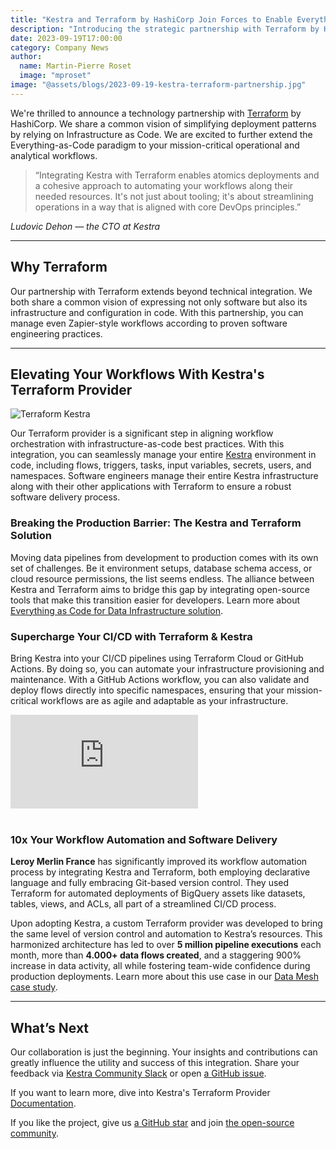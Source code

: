 ```yaml
---
title: "Kestra and Terraform by HashiCorp Join Forces to Enable Everything-as-Code"
description: "Introducing the strategic partnership with Terraform by Hashicorp — Kestra is now a verified Terraform partner. Learn in this post how Kestra's battle-tested Terraform provider, with over 200,000 downloads, simplifies CI/CD for operational and analytical workflows."
date: 2023-09-19T17:00:00
category: Company News
author:
  name: Martin-Pierre Roset
  image: "mproset"
image: "@assets/blogs/2023-09-19-kestra-terraform-partnership.jpg"
---
```


We're thrilled to announce a technology partnership with [Terraform](https://www.terraform.io/) by HashiCorp. We share a common vision of simplifying deployment patterns by relying on Infrastructure as Code. We are excited to further extend the Everything-as-Code paradigm to your mission-critical operational and analytical workflows.

>“Integrating Kestra with Terraform enables atomics deployments and a cohesive approach to automating your workflows along their needed resources. It's not just about tooling; it's about  streamlining operations in a way that is aligned with core DevOps principles.”

*Ludovic Dehon — the CTO at Kestra*

---

## Why Terraform

Our partnership with Terraform extends beyond technical integration. We both share a common vision of expressing not only software but also its infrastructure and configuration in code. With this partnership, you can manage even Zapier-style workflows according to proven software engineering practices.

---

## Elevating Your Workflows With Kestra's Terraform Provider

![Terraform Kestra](@assets/blogs/2023-09-19-kestra-terraform-partnership/terraform-kestra.png)

Our Terraform provider is a significant step in aligning workflow orchestration with infrastructure-as-code best practices. With this integration, you can seamlessly manage your entire [Kestra](https://github.com/kestra-io/kestra) environment in code, including flows, triggers, tasks, input variables, secrets, users, and namespaces. Software engineers manage their entire Kestra infrastructure along with their other applications with Terraform to ensure a robust software delivery process.


### Breaking the Production Barrier: The Kestra and Terraform Solution

Moving data pipelines from development to production comes with its own set of challenges. Be it environment setups, database schema access, or cloud resource permissions, the list seems endless. The alliance between Kestra and Terraform aims to bridge this gap by integrating open-source tools that make this transition easier for developers. Learn more about [Everything as Code for Data Infrastructure solution](https://levelup.gitconnected.com/programmable-data-infrastructure-is-finally-within-reach-83fb8e6392ac).


### Supercharge Your CI/CD with Terraform & Kestra
Bring Kestra into your CI/CD pipelines using Terraform Cloud or GitHub Actions. By doing so, you can automate your infrastructure provisioning and maintenance. With a GitHub Actions workflow, you can also validate and deploy flows directly into specific namespaces, ensuring that your mission-critical workflows are as agile and adaptable as your infrastructure.
<br>
<div class="video-container">
  <iframe src="https://www.youtube.com/embed/videoseries?si=jXSj49xwStR5Wqk8&amp;list=PLEK3H8YwZn1olYeQ7qbGdY5XQySKCNLUr" title="YouTube video player" frameborder="0" allow="accelerometer; autoplay; clipboard-write; encrypted-media; gyroscope; picture-in-picture; web-share" allowfullscreen></iframe>
</div>
<br>

### 10x Your Workflow Automation and Software Delivery

**Leroy Merlin France** has significantly improved its workflow automation process by integrating Kestra and Terraform, both employing declarative language and fully embracing Git-based version control. They used Terraform for automated deployments of BigQuery assets like datasets, tables, views, and ACLs, all part of a streamlined CI/CD process.

Upon adopting Kestra, a custom Terraform provider was developed to bring the same level of version control and automation to Kestra’s resources. This harmonized architecture has led to over **5 million pipeline executions** each month, more than **4.000+ data flows created**, and a staggering 900% increase in data activity, all while fostering team-wide confidence during production deployments. Learn more about this use case in our [Data Mesh case study](https://kestra.io/blogs/2023-08-16-datamesh).

---

## What’s Next

Our collaboration is just the beginning. Your insights and contributions can greatly influence the utility and success of this integration. Share your feedback via [Kestra Community Slack](https://kestra.io/slack) or open [a GitHub issue](https://github.com/kestra-io/kestra).

If you want to learn more, dive into Kestra's Terraform Provider [Documentation](https://kestra.io/docs/terraform).


If you like the project, give us [a GitHub star](https://github.com/kestra-io/kestra) and join [the open-source community](https://kestra.io/slack).

